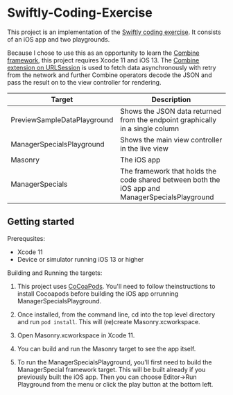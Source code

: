 # Swiftly-Coding-Exercise

This project is an implementation of the [Swiftly coding exercise](https://github.com/Swiftly-Systems/code-exercise-ios/blob/master/README.md).
It consists of an iOS app and two playgrounds.

Because I chose to use this as an opportunity to learn the [Combine framework](https://developer.apple.com/documentation/combine), this project
requires Xcode 11 and iOS 13. The [Combine extension on URLSession](https://developer.apple.com/documentation/foundation/urlsession/datataskpublisher)
is used to fetch data asynchronously with retry from the network and further
Combine operators decode the JSON and pass the result on to the view
controller for rendering.

|Target                     | Description                                                                  |
|---------------------------|------------------------------------------------------------------------------|
|PreviewSampleDataPlayground| Shows the JSON data returned from the endpoint graphically in a single column|
|ManagerSpecialsPlayground  | Shows the main view controller in the live view                              |
|Masonry                    | The iOS app                                                                  |
|ManagerSpecials            | The framework that holds the code shared between both the iOS app and ManagerSpecialsPlayground|

## Getting started

Prerequsites:
* Xcode 11
* Device or simulator running iOS 13 or higher

Building and Running the targets:

1. This project uses [CoCoaPods](http://cocoapods.org). You'll need to
   follow theinstructions to install Cocoapods before building the iOS
   app orrunning ManagerSpecialsPlayground.

2. Once installed, from the command line, cd into the top level
   directory and run `pod install`. This will (re)create
   Masonry.xcworkspace.

3. Open Masonry.xcworkspace in Xcode 11.

4. You can build and run the Masonry target to see the app itself.

5. To run the ManagerSpecialsPlayground, you'll first need to build
   the ManagerSpecial framework target. This will be built already if
   you previously built the iOS app. Then you can choose Editor->Run
   Playground from the menu or click the play button at the bottom
   left.
   